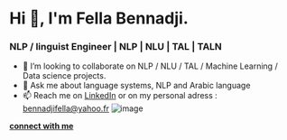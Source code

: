 # Hi 👋, I'm Fella Bennadji.

### NLP / linguist Engineer | NLP | NLU | TAL | TALN 

- 👯 I’m looking to collaborate on NLP / NLU / TAL / Machine Learning / Data science projects.
- 💬 Ask me about language systems, NLP and Arabic language 
- 📫 Reach me on [LinkedIn](www.linkedin.com/in/fella-bennadji) or on my personal adress : bennadjifella@yahoo.fr
![image](https://camo.githubusercontent.com/3cfadbdd09e29006e1694176d31e034274fd52c78f996dc3ae15fc74d494a8f0/68747470733a2f2f63646e2e6472696262626c652e636f6d2f75736572732f343035353439342f73637265656e73686f74732f31353231353735362f6c6f747469652d3030305f315f312e676966)

[**connect with me**](www.linkedin.com/in/fella-bennadji)
